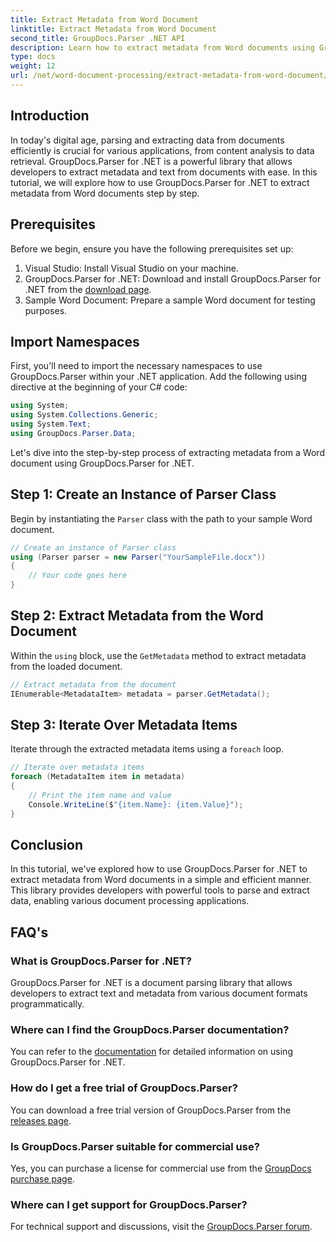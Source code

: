 ```yaml
---
title: Extract Metadata from Word Document
linktitle: Extract Metadata from Word Document
second_title: GroupDocs.Parser .NET API
description: Learn how to extract metadata from Word documents using GroupDocs.Parser for .NET. Easy steps to parse and retrieve document information.
type: docs
weight: 12
url: /net/word-document-processing/extract-metadata-from-word-document/
---
```

## Introduction
In today's digital age, parsing and extracting data from documents efficiently is crucial for various applications, from content analysis to data retrieval. GroupDocs.Parser for .NET is a powerful library that allows developers to extract metadata and text from documents with ease. In this tutorial, we will explore how to use GroupDocs.Parser for .NET to extract metadata from Word documents step by step.
## Prerequisites
Before we begin, ensure you have the following prerequisites set up:
1. Visual Studio: Install Visual Studio on your machine.
2. GroupDocs.Parser for .NET: Download and install GroupDocs.Parser for .NET from the [download page](https://releases.groupdocs.com/parser/net/).
3. Sample Word Document: Prepare a sample Word document for testing purposes.
## Import Namespaces
First, you'll need to import the necessary namespaces to use GroupDocs.Parser within your .NET application. Add the following using directive at the beginning of your C# code:
```csharp
using System;
using System.Collections.Generic;
using System.Text;
using GroupDocs.Parser.Data;
```
Let's dive into the step-by-step process of extracting metadata from a Word document using GroupDocs.Parser for .NET.
## Step 1: Create an Instance of Parser Class
Begin by instantiating the `Parser` class with the path to your sample Word document.
```csharp
// Create an instance of Parser class
using (Parser parser = new Parser("YourSampleFile.docx"))
{
    // Your code goes here
}
```
## Step 2: Extract Metadata from the Word Document
Within the `using` block, use the `GetMetadata` method to extract metadata from the loaded document.
```csharp
// Extract metadata from the document
IEnumerable<MetadataItem> metadata = parser.GetMetadata();
```
## Step 3: Iterate Over Metadata Items
Iterate through the extracted metadata items using a `foreach` loop.
```csharp
// Iterate over metadata items
foreach (MetadataItem item in metadata)
{
    // Print the item name and value
    Console.WriteLine($"{item.Name}: {item.Value}");
}
```
## Conclusion
In this tutorial, we've explored how to use GroupDocs.Parser for .NET to extract metadata from Word documents in a simple and efficient manner. This library provides developers with powerful tools to parse and extract data, enabling various document processing applications.

## FAQ's
### What is GroupDocs.Parser for .NET?
GroupDocs.Parser for .NET is a document parsing library that allows developers to extract text and metadata from various document formats programmatically.
### Where can I find the GroupDocs.Parser documentation?
You can refer to the [documentation](https://reference.groupdocs.com/parser/net/) for detailed information on using GroupDocs.Parser for .NET.
### How do I get a free trial of GroupDocs.Parser?
You can download a free trial version of GroupDocs.Parser from the [releases page](https://releases.groupdocs.com/).
### Is GroupDocs.Parser suitable for commercial use?
Yes, you can purchase a license for commercial use from the [GroupDocs purchase page](https://purchase.groupdocs.com/buy).
### Where can I get support for GroupDocs.Parser?
For technical support and discussions, visit the [GroupDocs.Parser forum](https://forum.groupdocs.com/c/parser/17).
